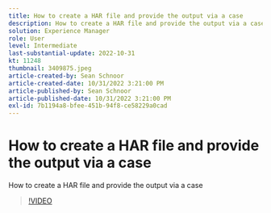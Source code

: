 ```yaml
---
title: How to create a HAR file and provide the output via a case
description: How to create a HAR file and provide the output via a case
solution: Experience Manager
role: User
level: Intermediate
last-substantial-update: 2022-10-31
kt: 11248
thumbnail: 3409875.jpeg
article-created-by: Sean Schnoor
article-created-date: 10/31/2022 3:21:00 PM
article-published-by: Sean Schnoor
article-published-date: 10/31/2022 3:21:00 PM
exl-id: 7b1194a8-bfee-451b-94f8-ce58229a0cad
---
```

# How to create a HAR file and provide the output via a case

How to create a HAR file and provide the output via a case

>[!VIDEO](https://video.tv.adobe.com/v/3409875/?quality=12&learn=on)
